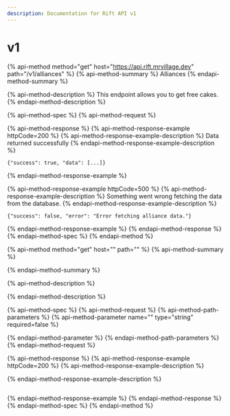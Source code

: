 ```yaml
---
description: Documentation for Rift API v1
---
```


# v1

{% api-method method="get" host="https://api.rift.mrvillage.dev" path="/v1/alliances" %}
{% api-method-summary %}
Alliances
{% endapi-method-summary %}

{% api-method-description %}
This endpoint allows you to get free cakes.
{% endapi-method-description %}

{% api-method-spec %}
{% api-method-request %}

{% api-method-response %}
{% api-method-response-example httpCode=200 %}
{% api-method-response-example-description %}
Data returned successfully
{% endapi-method-response-example-description %}

```
{"success": true, "data": [...]}
```
{% endapi-method-response-example %}

{% api-method-response-example httpCode=500 %}
{% api-method-response-example-description %}
Something went wrong fetching the data from the database.
{% endapi-method-response-example-description %}

```
{"success": false, "error": "Error fetching alliance data."}
```
{% endapi-method-response-example %}
{% endapi-method-response %}
{% endapi-method-spec %}
{% endapi-method %}

{% api-method method="get" host="" path="" %}
{% api-method-summary %}

{% endapi-method-summary %}

{% api-method-description %}

{% endapi-method-description %}

{% api-method-spec %}
{% api-method-request %}
{% api-method-path-parameters %}
{% api-method-parameter name="" type="string" required=false %}

{% endapi-method-parameter %}
{% endapi-method-path-parameters %}
{% endapi-method-request %}

{% api-method-response %}
{% api-method-response-example httpCode=200 %}
{% api-method-response-example-description %}

{% endapi-method-response-example-description %}

```

```
{% endapi-method-response-example %}
{% endapi-method-response %}
{% endapi-method-spec %}
{% endapi-method %}

